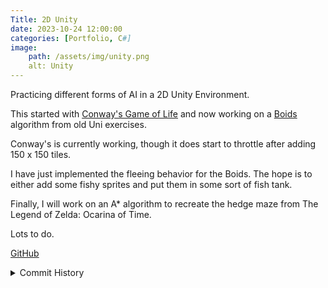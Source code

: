 ```yaml
---
Title: 2D Unity
date: 2023-10-24 12:00:00
categories: [Portfolio, C#]
image:
    path: /assets/img/unity.png
    alt: Unity
---
```

Practicing different forms of AI in a 2D Unity Environment.

This started with [Conway's Game of Life](https://blog.yarsalabs.com/conways-game-of-life-in-unity/) and now working on a [Boids](https://en.wikipedia.org/wiki/Boids) algorithm from old Uni exercises.

Conway's is currently working, though it does start to throttle after adding 150 x 150 tiles.

I have just implemented the fleeing behavior for the Boids. The hope is to either add some fishy sprites and put them in some sort of fish tank.

Finally, I will work on an A* algorithm to recreate the hedge maze from The Legend of Zelda: Ocarina of Time.

Lots to do.

[GitHub](https://github.com/ConnorY97/2DUnity.git)

<details><summary>Commit History</summary>
|Commits|Message|
|-------|-------|
|[00](https://github.com/ConnorY97/2DUnity/commit/b6c554c7516ab72d8a31b61eda641cc4079f5bf6)|Unity initial upload<br/>A testing project for 2D coding<br/>Implemented<br/>Conways Game of life<br/>Working on<br/>Boids<br/>Want to do<br/>A*|
|[01](https://github.com/ConnorY97/2DUnity/commit/c3d40d8aad6795ac9d2b2f55387f89a98e4dd2a0)|Repo fixing<br/>Cleaning up the repo|
|[02](https://github.com/ConnorY97/2DUnity/commit/a86175904e7ae0df9c031f2b9453f3aa24e21867)|It seems to work?<br/>Good progress|
|[03](https://github.com/ConnorY97/2DUnity/commit/6443394f0745d35c4e9da12c513bc4f2c99f108a)|Currently working on fleeing from multiple obstacles|        
|[04](https://github.com/ConnorY97/2DUnity/commit/2cac0dde1c16134ed540157e70dc93353041bac1)|Code clean up and basic flee behaviour|
|[05](https://github.com/ConnorY97/2DUnity/commit/f97cd0f42bad0c4ada4684837a41112165bef55d)|Fixed the fleeing behavior<br/>Issue Not correctly updating the closest obstacle so the flee behavior looked like it was working but it was completely broken.<br/>Also implemented very janky player movement|       
|[06](https://github.com/ConnorY97/2DUnity/commit/b01d7293124ca0b70aabdfbc117d3202617e4f85)|Lots of clean up.<br/>Realized I should not be using a global var from the Game Manager for the weights of each of the behaviors. Rather I could make it a member var of the base class and require all inheritors to use it in their constructors. This also Allows for better testing of weights in editor without having to open the code.<br/>Started work on the separation behavior which is making everything freak out|
|[07](https://github.com/ConnorY97/2DUnity/commit/d7f0f4e3fd0cb6986b53a7713bb509c7de07ddac)|Added UpdateWeight function which allows for changing weight values during runtime for better behavior control and testing|
|[08](https://github.com/ConnorY97/2DUnity/commit/b3a46229f708b78f9e038b601bc01ff7bd0800fb)|Split the Game Manager into Boids and Conways managers so that I don't have to comment them out when I wanna swap. <br/>Looking into moving obstibles away from being boids and rather attached to GameObjects. This would allow for more interesting shapes to be used for the seekers to avoid.|
|[09](https://github.com/ConnorY97/2DUnity/commit/e9df9ac85b1f324b20febeed68317ca41b18c42d)|Alignment<br/>Implementation of alignment|
</details>